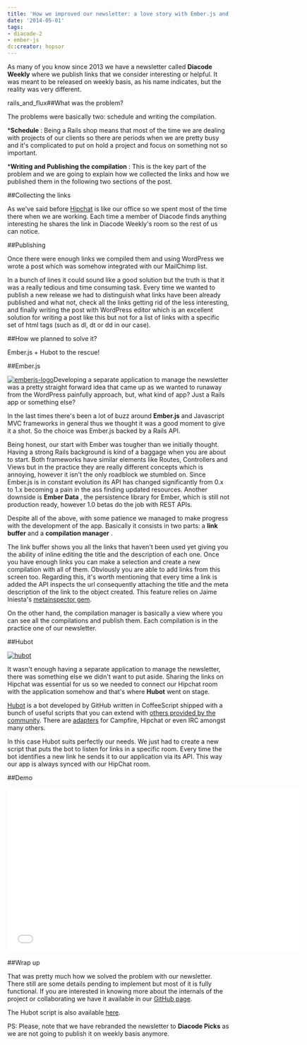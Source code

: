 ```yaml
---
title: 'How we improved our newsletter: a love story with Ember.js and Hubot'
date: '2014-05-01'
tags:
- diacode-2
- ember-js
dc:creator: hopsor
---
```


As many of you know since 2013 we have a newsletter called 
**Diacode Weekly**
 where we publish links that we consider interesting or helpful. It was meant to be released on weekly basis, as his name indicates, but the reality was very different.


rails_and_flux##What was the problem?

The problems were basically two: schedule and writing the compilation.

***Schedule**
: Being a Rails shop means that most of the time we are dealing with projects of our clients so there are periods when we are pretty busy and it's complicated to put on hold a project and focus on something not so important.

	
***Writing and Publishing the compilation**
: This is the key part of the problem and we are going to explain how we collected the links and how we published them in the following two sections of the post.

##Collecting the links

As we've said before 
[Hipchat](http://hipchat.com) is like our office so we spent most of the time there when we are working. Each time a member of Diacode finds anything interesting he shares the link in Diacode Weekly's room so the rest of us can notice.

##Publishing

Once there were enough links we compiled them and using WordPress we wrote a post which was somehow integrated with our MailChimp list.

In a bunch of lines it could sound like a good solution but the truth is that it was a really tedious and time consuming task. Every time we wanted to publish a new release we had to distinguish what links have been already published and what not, check all the links getting rid of the less interesting, and finally writing the post with WordPress editor which is an excellent solution for writing a post like this but not for a list of links with a specific set of html tags (such as dl, dt or dd in our case).

##How we planned to solve it?

Ember.js + Hubot to the rescue!

##Ember.js


[![emberjs-logo](http://blog.diacode.com/wp-content/uploads/2014/04/emberjs-logo.png)](http://blog.diacode.com/wp-content/uploads/2014/04/emberjs-logo.png)Developing a separate application to manage the newsletter was a pretty straight forward idea that came up as we wanted to runaway from the WordPress painfully approach, but, what kind of app? Just a Rails app or something else?

In the last times there's been a lot of buzz around 
**Ember.js**
 and Javascript MVC frameworks in general thus we thought it was a good moment to give it a shot. So the choice was Ember.js backed by a Rails API.

Being honest, our start with Ember was tougher than we initially thought. Having a strong Rails background is kind of a baggage when you are about to start. Both frameworks have similar elements like Routes, Controllers and Views but in the practice they are really different concepts which is annoying, however it isn't the only roadblock we stumbled on. Since Ember.js is in constant evolution its API has changed significantly from 0.x to 1.x becoming a pain in the ass finding updated resources. Another downside is 
**Ember Data**
, the persistence library for Ember, which is still not production ready, however 1.0 betas do the job with REST APIs.

Despite all of the above, with some patience we managed to make progress with the development of the app. Basically it consists in two parts: a 
**link buffer**
 and a 
**compilation manager**
.

The link buffer shows you all the links that haven't been used yet giving you the ability of inline editing the title and the description of each one. Once you have enough links you can make a selection and create a new compilation with all of them. Obviously you are able to add links from this screen too. Regarding this, it's worth mentioning that every time a link is added the API inspects the url consequently attaching the title and the meta description of the link to the object created. This feature relies on Jaime Iniesta's 
[metainspector gem](https://github.com/jaimeiniesta/metainspector).

On the other hand, the compilation manager is basically a view where you can see all the compilations and publish them. Each compilation is in the practice one of our newsletter.

##Hubot


[![hubot](http://blog.diacode.com/wp-content/uploads/2014/04/hubot.png)](http://blog.diacode.com/wp-content/uploads/2014/04/hubot.png)

It wasn't enough having a separate application to manage the newsletter, there was something else we didn't want to put aside. Sharing the links on Hipchat was essential for us so we needed to connect our Hipchat room with the application somehow and that's where 
**Hubot**
 went on stage.


[Hubot](https://hubot.github.com/) is a bot developed by GitHub written in CoffeeScript shipped with a bunch of useful scripts that you can extend with 
[others provided by the community](https://github.com/github/hubot-scripts). There are 
[adapters](https://github.com/github/hubot/blob/master/docs/adapters.md) for Campfire, Hipchat or even IRC amongst many others.

In this case Hubot suits perfectly our needs. We just had to create a new script that puts the bot to listen for links in a specific room. Every time the bot identifies a new link he sends it to our application via its API. This way our app is always synced with our HipChat room.

##Demo


<iframe width="666" height="374" src="//www.youtube.com/embed/T-D-u_x8eIU" frameborder="0" allowfullscreen="allowfullscreen"></iframe>

##Wrap up

That was pretty much how we solved the problem with our newsletter. There still are some details pending to implement but most of it is fully functional. If you are interested in knowing more about the internals of the project or collaborating we have it available in our 
[GitHub page](http://github.com/diacode/picks).

The Hubot script is also available 
[here](https://github.com/diacode/picks-hubot-script).

PS: Please, note that we have rebranded the newsletter to 
**Diacode Picks**
 as we are not going to publish it on weekly basis anymore.

